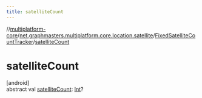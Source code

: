 ```yaml
---
title: satelliteCount
---
```

//[multiplatform-core](../../../index.html)/[net.graphmasters.multiplatform.core.location.satellite](../index.html)/[FixedSatelliteCountTracker](index.html)/[satelliteCount](satellite-count.html)



# satelliteCount



[android]\
abstract val [satelliteCount](satellite-count.html): [Int](https://kotlinlang.org/api/latest/jvm/stdlib/kotlin/-int/index.html)?




